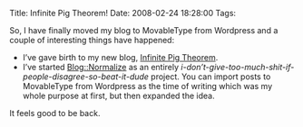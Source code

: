 Title: Infinite Pig Theorem!
Date: 2008-02-24 18:28:00
Tags: 

<p>So, I have finally moved my blog to MovableType from Wordpress and a couple of interesting things have happened:</p>
<ul>
<li>I&#8217;ve gave birth to my new blog, <a href="http://infinitepig.damog.net/">Infinite Pig Theorem</a>.</li>
<li>I&#8217;ve started <a href="http://search.cpan.org/%7Edamog/Blog-Normalize-0.0rc1/">Blog::Normalize</a> as an entirely <i>i-don&#8217;t-give-too-much-shit-if-people-disagree-so-beat-it-dude</i> project. You can import posts to MovableType from Wordpress as the time of writing which was my whole purpose at first, but then expanded the idea.</li>
</ul>
<p>It feels good to be back.</p>
